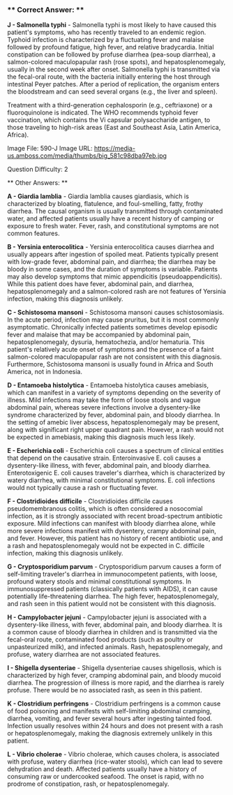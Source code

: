 ### ** Correct Answer: **

**J - Salmonella typhi** - Salmonella typhi is most likely to have caused this patient's symptoms, who has recently traveled to an endemic region. Typhoid infection is characterized by a fluctuating fever and malaise followed by profound fatigue, high fever, and relative bradycardia. Initial constipation can be followed by profuse diarrhea (pea-soup diarrhea), a salmon-colored maculopapular rash (rose spots), and hepatosplenomegaly, usually in the second week after onset. Salmonella typhi is transmitted via the fecal-oral route, with the bacteria initially entering the host through intestinal Peyer patches. After a period of replication, the organism enters the bloodstream and can seed several organs (e.g., the liver and spleen).

Treatment with a third-generation cephalosporin (e.g., ceftriaxone) or a fluoroquinolone is indicated. The WHO recommends typhoid fever vaccination, which contains the Vi capsular polysaccharide antigen, to those traveling to high-risk areas (East and Southeast Asia, Latin America, Africa).

Image File: 590-J
Image URL: https://media-us.amboss.com/media/thumbs/big_581c98dba97eb.jpg

Question Difficulty: 2

** Other Answers: **

**A - Giardia lamblia** - Giardia lamblia causes giardiasis, which is characterized by bloating, flatulence, and foul-smelling, fatty, frothy diarrhea. The causal organism is usually transmitted through contaminated water, and affected patients usually have a recent history of camping or exposure to fresh water. Fever, rash, and constitutional symptoms are not common features.

**B - Yersinia enterocolitica** - Yersinia enterocolitica causes diarrhea and usually appears after ingestion of spoiled meat. Patients typically present with low-grade fever, abdominal pain, and diarrhea; the diarrhea may be bloody in some cases, and the duration of symptoms is variable. Patients may also develop symptoms that mimic appendicitis (pseudoappendicitis). While this patient does have fever, abdominal pain, and diarrhea, hepatosplenomegaly and a salmon-colored rash are not features of Yersinia infection, making this diagnosis unlikely.

**C - Schistosoma mansoni** - Schistosoma mansoni causes schistosomiasis. In the acute period, infection may cause pruritus, but it is most commonly asymptomatic. Chronically infected patients sometimes develop episodic fever and malaise that may be accompanied by abdominal pain, hepatosplenomegaly, dysuria, hematochezia, and/or hematuria. This patient's relatively acute onset of symptoms and the presence of a faint salmon-colored maculopapular rash are not consistent with this diagnosis. Furthermore, Schistosoma mansoni is usually found in Africa and South America, not in Indonesia.

**D - Entamoeba histolytica** - Entamoeba histolytica causes amebiasis, which can manifest in a variety of symptoms depending on the severity of illness. Mild infections may take the form of loose stools and vague abdominal pain, whereas severe infections involve a dysentery-like syndrome characterized by fever, abdominal pain, and bloody diarrhea. In the setting of amebic liver abscess, hepatosplenomegaly may be present, along with significant right upper quadrant pain. However, a rash would not be expected in amebiasis, making this diagnosis much less likely.

**E - Escherichia coli** - Escherichia coli causes a spectrum of clinical entities that depend on the causative strain. Enteroinvasive E. coli causes a dysentery-like illness, with fever, abdominal pain, and bloody diarrhea. Enterotoxigenic E. coli causes traveler's diarrhea, which is characterized by watery diarrhea, with minimal constitutional symptoms. E. coli infections would not typically cause a rash or fluctuating fever.

**F - Clostridioides difficile** - Clostridioides difficile causes pseudomembranous colitis, which is often considered a nosocomial infection, as it is strongly associated with recent broad-spectrum antibiotic exposure. Mild infections can manifest with bloody diarrhea alone, while more severe infections manifest with dysentery, crampy abdominal pain, and fever. However, this patient has no history of recent antibiotic use, and a rash and hepatosplenomegaly would not be expected in C. difficile infection, making this diagnosis unlikely.

**G - Cryptosporidium parvum** - Cryptosporidium parvum causes a form of self-limiting traveler's diarrhea in immunocompetent patients, with loose, profound watery stools and minimal constitutional symptoms. In immunosuppressed patients (classically patients with AIDS), it can cause potentially life-threatening diarrhea. The high fever, hepatosplenomegaly, and rash seen in this patient would not be consistent with this diagnosis.

**H - Campylobacter jejuni** - Campylobacter jejuni is associated with a dysentery-like illness, with fever, abdominal pain, and bloody diarrhea. It is a common cause of bloody diarrhea in children and is transmitted via the fecal-oral route, contaminated food products (such as poultry or unpasteurized milk), and infected animals. Rash, hepatosplenomegaly, and profuse, watery diarrhea are not associated features.

**I - Shigella dysenteriae** - Shigella dysenteriae causes shigellosis, which is characterized by high fever, cramping abdominal pain, and bloody mucoid diarrhea. The progression of illness is more rapid, and the diarrhea is rarely profuse. There would be no associated rash, as seen in this patient.

**K - Clostridium perfringens** - Clostridium perfringens is a common cause of food poisoning and manifests with self-limiting abdominal cramping, diarrhea, vomiting, and fever several hours after ingesting tainted food. Infection usually resolves within 24 hours and does not present with a rash or hepatosplenomegaly, making the diagnosis extremely unlikely in this patient.

**L - Vibrio cholerae** - Vibrio cholerae, which causes cholera, is associated with profuse, watery diarrhea (rice-water stools), which can lead to severe dehydration and death. Affected patients usually have a history of consuming raw or undercooked seafood. The onset is rapid, with no prodrome of constipation, rash, or hepatosplenomegaly.

